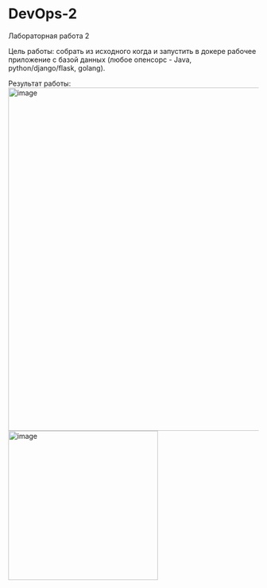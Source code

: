 # DevOps-2


Лабораторная работа 2

Цель работы: собрать из исходного когда и запустить в докере рабочее приложение с базой данных (любое опенсорс - Java, python/django/flask, golang).

Результат работы:
<img width="692" alt="image" src="https://github.com/user-attachments/assets/f6209c0e-1534-4e96-acef-7806a0a83b54" />
<img width="301" alt="image" src="https://github.com/user-attachments/assets/4293d11e-ed57-4922-88d2-bf1a4ec2d599" />
